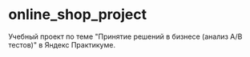 # online_shop_project
Учебный проект по теме "Принятие решений в бизнесе (анализ A/B тестов)" в Яндекс Практикуме.

